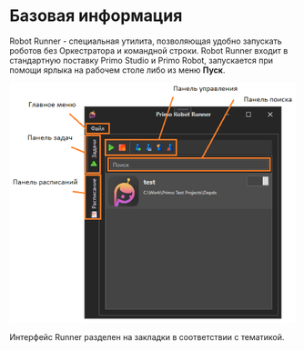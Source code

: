 # Базовая информация

Robot Runner - специальная утилита, позволяющая удобно запускать роботов без Оркестратора и командной строки. Robot Runner входит в стандартную поставку Primo Studio и Primo Robot, запускается при помощи ярлыка на рабочем столе либо из меню **Пуск**.

![](<../.gitbook/assets/image (491).png>)

Интерфейс Runner разделен на закладки в соответствии с тематикой.
